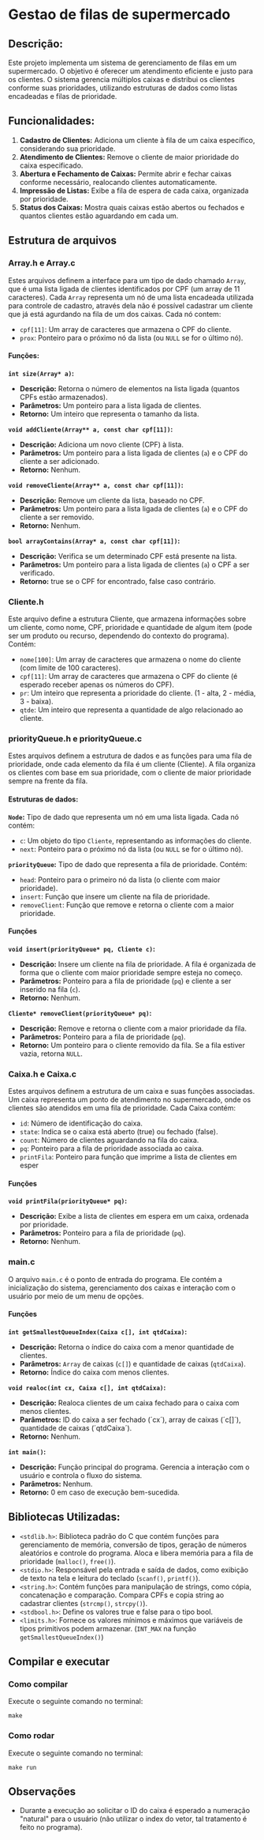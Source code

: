 # Gestao de filas de supermercado

## Descrição:
Este projeto implementa um sistema de gerenciamento de filas em um supermercado. O objetivo é oferecer um atendimento eficiente e justo para os clientes. O sistema gerencia múltiplos caixas e distribui os clientes conforme suas prioridades, utilizando estruturas de dados como listas encadeadas e filas de prioridade.

## Funcionalidades:

1. **Cadastro de Clientes:** Adiciona um cliente à fila de um caixa específico, considerando sua prioridade.
2. **Atendimento de Clientes:** Remove o cliente de maior prioridade do caixa especificado.
3. **Abertura e Fechamento de Caixas:** Permite abrir e fechar caixas conforme necessário, realocando clientes automaticamente.
4. **Impressão de Listas:** Exibe a fila de espera de cada caixa, organizada por prioridade.
5. **Status dos Caixas:** Mostra quais caixas estão abertos ou fechados e quantos clientes estão aguardando em cada um.

## Estrutura de arquivos

### Array.h e Array.c

Estes arquivos definem a interface para um tipo de dado chamado `Array`, que é uma lista ligada de clientes identificados por CPF (um array de 11 caracteres).
Cada `Array` representa um nó de uma lista encadeada utilizada para controle de cadastro, através dela não é possível cadastrar um cliente que já está agurdando na fila de um dos caixas. Cada nó contem:
- `cpf[11]`: Um array de caracteres que armazena o CPF do cliente.
- `prox`: Ponteiro para o próximo nó da lista (ou `NULL` se for o último nó).

#### Funções:
    
**`int size(Array* a)`:**
- **Descrição:** Retorna o número de elementos na lista ligada (quantos CPFs estão armazenados).
- **Parâmetros:** Um ponteiro para a lista ligada de clientes.
- **Retorno:** Um inteiro que representa o tamanho da lista.

**`void addCliente(Array** a, const char cpf[11])`:**
- **Descrição:** Adiciona um novo cliente (CPF) à lista.
- **Parâmetros:** Um ponteiro para a lista ligada de clientes (`a`) e o CPF do cliente a ser adicionado.
- **Retorno:** Nenhum.

**`void removeCliente(Array** a, const char cpf[11])`:**
- **Descrição:** Remove um cliente da lista, baseado no CPF.
- **Parâmetros:** Um ponteiro para a lista ligada de clientes (`a`) e o CPF do cliente a ser removido.
- **Retorno:** Nenhum.

**`bool arrayContains(Array* a, const char cpf[11])`:**
- **Descrição:** Verifica se um determinado CPF está presente na lista.
- **Parâmetros:** Um ponteiro para a lista ligada de clientes (`a`) o CPF a ser verificado.
- **Retorno:** true se o CPF for encontrado, false caso contrário.

### Cliente.h

Este arquivo define a estrutura Cliente, que armazena informações sobre um cliente, como nome, CPF, prioridade e quantidade de algum item (pode ser um produto ou recurso, dependendo do contexto do programa). Contém:
- `nome[100]`: Um array de caracteres que armazena o nome do cliente (com limite de 100 caracteres).
- `cpf[11]`: Um array de caracteres que armazena o CPF do cliente (é esperado receber apenas os números do CPF).
- `pr`: Um inteiro que representa a prioridade do cliente. (1 - alta, 2 - média, 3 - baixa).
- `qtde`: Um inteiro que representa a quantidade de algo relacionado ao cliente.

### priorityQueue.h e priorityQueue.c

Estes arquivos definem a estrutura de dados e as funções para uma fila de prioridade, onde cada elemento da fila é um cliente (Cliente). A fila organiza os clientes com base em sua prioridade, com o cliente de maior prioridade sempre na frente da fila.

#### Estruturas de dados:

**`Node`:** Tipo de dado que representa um nó em uma lista ligada. Cada nó contém:
- `c`: Um objeto do tipo `Cliente`, representando as informações do cliente.
- `next`: Ponteiro para o próximo nó da lista (ou `NULL` se for o último nó).
  
**`priorityQueue`:** Tipo de dado que representa a fila de prioridade. Contém:
- `head`: Ponteiro para o primeiro nó da lista (o cliente com maior prioridade).
- `insert`: Função que insere um cliente na fila de prioridade.
- `removeClient`: Função que remove e retorna o cliente com a maior prioridade.

#### Funções

**`void insert(priorityQueue* pq, Cliente c)`:**
- **Descrição:** Insere um cliente na fila de prioridade. A fila é organizada de forma que o cliente com maior prioridade sempre esteja no começo.
- **Parâmetros:** Ponteiro para a fila de prioridade (`pq`) e cliente a ser inserido na fila (`c`).
- **Retorno:** Nenhum.

**`Cliente* removeClient(priorityQueue* pq)`:**
- **Descrição:** Remove e retorna o cliente com a maior prioridade da fila.
- **Parâmetros:** Ponteiro para a fila de prioridade (`pq`).
- **Retorno:** Um ponteiro para o cliente removido da fila. Se a fila estiver vazia, retorna `NULL`.

### Caixa.h e Caixa.c

Estes arquivos definem a estrutura de um caixa e suas funções associadas. Um caixa representa um ponto de atendimento no supermercado, onde os clientes são atendidos em uma fila de prioridade. Cada Caixa contém:
- `id`: Número de identificação do caixa.
- `state`: Indica se o caixa está aberto (true) ou fechado (false).
- `count`: Número de clientes aguardando na fila do caixa.
- `pq`: Ponteiro para a fila de prioridade associada ao caixa.
- `printFila`: Ponteiro para função que imprime a lista de clientes em esper

#### Funções

**`void printFila(priorityQueue* pq)`:**
- **Descrição:** Exibe a lista de clientes em espera em um caixa, ordenada por prioridade.
- **Parâmetros:** Ponteiro para a fila de prioridade (`pq`).
- **Retorno:** Nenhum.

### main.c

O arquivo `main.c` é o ponto de entrada do programa. Ele contém a inicialização do sistema, gerenciamento dos caixas e interação com o usuário por meio de um menu de opções.

#### Funções

**`int getSmallestQueueIndex(Caixa c[], int qtdCaixa)`:**
- **Descrição:** Retorna o índice do caixa com a menor quantidade de clientes.
- **Parâmetros:** `Array` de caixas (`c[]`) e quantidade de caixas (`qtdCaixa`).
- **Retorno:** Índice do caixa com menos clientes.

**`void realoc(int cx, Caixa c[], int qtdCaixa)`:**
- **Descrição:** Realoca clientes de um caixa fechado para o caixa com menos clientes.
- **Parâmetros:** ID do caixa a ser fechado (´cx´), array de caixas (´c[]´), quantidade de caixas (´qtdCaixa´).
- **Retorno:** Nenhum.

**`int main()`:**
- **Descrição:** Função principal do programa. Gerencia a interação com o usuário e controla o fluxo do sistema.
- **Parâmetros:** Nenhum.
- **Retorno:** 0 em caso de execução bem-sucedida.

## Bibliotecas Utilizadas:

- `<stdlib.h>`: Biblioteca padrão do C que contém funções para gerenciamento de memória, conversão de tipos, geração de números aleatórios e controle do programa. Aloca e libera memória para a fila de prioridade (`malloc()`, `free()`).
- `<stdio.h>`: Responsável pela entrada e saída de dados, como exibição de texto na tela e leitura do teclado (`scanf()`, `printf()`).
- `<string.h>`: Contém funções para manipulação de strings, como cópia, concatenação e comparação. Compara CPFs e copia string ao cadastrar clientes (`strcmp()`, `strcpy()`).
- `<stdbool.h>`: Define os valores true e false para o tipo bool.
- `<limits.h>`: Fornece os valores mínimos e máximos que variáveis de tipos primitivos podem armazenar. (`INT_MAX` na função `getSmallestQueueIndex()`)

## Compilar e executar
### Como compilar
Execute o seguinte comando no terminal:
```
make
```
### Como rodar
Execute o seguinte comando no terminal:
```
make run
```

## Observações

- Durante a execução ao solicitar o ID do caixa é esperado a numeração "natural" para o usuário (não utilizar o index do vetor, tal tratamento é feito no programa).
